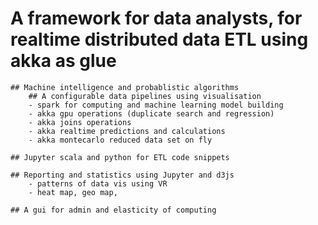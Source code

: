 # A framework for data analysts, for realtime distributed data ETL using akka as glue 
	## Machine intelligence and probablistic algorithms
        ## A configurable data pipelines using visualisation
		- spark for computing and machine learning model building
		- akka gpu operations (duplicate search and regression)
		- akka joins operations
		- akka realtime predictions and calculations
		- akka montecarlo reduced data set on fly

	## Jupyter scala and python for ETL code snippets

	## Reporting and statistics using Jupyter and d3js 
		- patterns of data vis using VR
		- heat map, geo map,

	## A gui for admin and elasticity of computing
	
